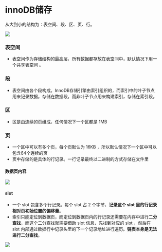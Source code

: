 # innoDB储存

从大到小的结构为：表空间、段、区、页、行。

![](https://tva1.sinaimg.cn/large/007S8ZIlly1gizdp6956wj30nq0fjwgi.jpg)



### 表空间

- 表空间作为存储结构的最高层，所有数据都存放在表空间中，默认情况下用一个共享表空间 。

### 段

- 表空间由各个段构成，InnoDB存储引擎由索引组织的，而索引中的叶子节点用来记录数据，存储在数据段，而非叶子节点用来构建索引，存储在索引段。

### 区

- 区是由连续的页组成，任何情况下一个区都是 1MB 

### 页

- 一个区中可以有多个页，每个页默认为 16KB ，所以默认情况下一个区中可以包含64个连续的页
- 页中存储的是具体的行记录。一行记录最终以二进制的方式存储在文件里

#### 数据页内容

![](https://tva1.sinaimg.cn/large/007S8ZIlly1gizdp4rmaoj30no0eemzk.jpg)

#### slot

- 一个 slot 包含多个行记录。每个 slot 占 2 个字节，**记录这个 slot 里的行记录相对页初始位置的偏移量**。
- 索引只能定位到数据页，而定位到数据页内的行记录还需要在内存中进行**二分查找**，而这个二分查找就需要借助 slot 信息，先找到对应的 slot ，然后在 slot 内部通过数据行中记录头里的下一个记录地址进行遍历。**链表本身是无法进行二分查找**。

![](https://tva1.sinaimg.cn/large/007S8ZIlly1gizdp9ere1j30l30duwgx.jpg)